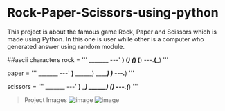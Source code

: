 # Rock-Paper-Scissors-using-python
This project is about the famous game Rock, Paper and Scissors which is made using Python.
In this one is user while other is a computer who generated answer using random module.

##ascii characters
rock = '''
    _______
---'   ____)
      (_____)
      (_____)
      (____)
---.__(___)
'''

paper = '''
    _______
---'   ____)____
          ______)
          _______)
         _______)
---.__________)
'''

scissors = '''
    _______
---'   ____)____
          ______)
       __________)
      (____)
---.__(___)
'''

> Project Images
![image](https://user-images.githubusercontent.com/78869626/195634245-14d91975-b1ad-403a-943e-c459c905500b.png)
![image](https://user-images.githubusercontent.com/78869626/195634353-ae37d47d-546d-4540-b0a1-fbb24706c92e.png)
